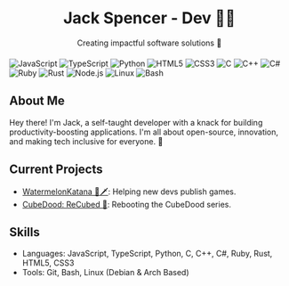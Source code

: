 <div style="text-align: center; margin: 20px 0;"> <h1>Jack Spencer - Dev 👨‍💻</h1> <p>Creating impactful software solutions 🌟</p> </div>

![JavaScript](https://img.shields.io/badge/-JavaScript-F7DF1E?style=flat-square&logo=javascript&logoColor=black)
![TypeScript](https://img.shields.io/badge/-TypeScript-3178C6?style=flat-square&logo=typescript&logoColor=white)
![Python](https://img.shields.io/badge/-Python-3776AB?style=flat-square&logo=python&logoColor=white)
![HTML5](https://img.shields.io/badge/-HTML5-E34F26?style=flat-square&logo=html5&logoColor=white)
![CSS3](https://img.shields.io/badge/-CSS3-1572B6?style=flat-square&logo=css3&logoColor=white)
![C](https://img.shields.io/badge/-C-A8B9CC?style=flat-square&logo=c&logoColor=black)
![C++](https://img.shields.io/badge/-C++-00599C?style=flat-square&logo=cplusplus&logoColor=white)
![C#](https://img.shields.io/badge/-C%23-239120?style=flat-square&logo=csharp&logoColor=white)
![Ruby](https://img.shields.io/badge/-Ruby-CC342D?style=flat-square&logo=ruby&logoColor=white)
![Rust](https://img.shields.io/badge/-Rust-000000?style=flat-square&logo=rust&logoColor=white)
![Node.js](https://img.shields.io/badge/-Node.js-339933?style=flat-square&logo=nodedotjs&logoColor=white)
![Linux](https://img.shields.io/badge/-Linux-FCC624?style=flat-square&logo=linux&logoColor=black)
![Bash](https://img.shields.io/badge/-Bash-4EAA25?style=flat-square&logo=gnubash&logoColor=white)

## About Me
Hey there! I'm Jack, a self-taught developer with a knack for building productivity-boosting applications. I'm all about open-source, innovation, and making tech inclusive for everyone. 🚀

## Current Projects

- [WatermelonKatana 🍉🗡️](https://github.com/dragonfiregames/watermelonkatana): Helping new devs publish games.
- [CubeDood: ReCubed 🎲](https://github.com/hhs-coding-club/recubed): Rebooting the CubeDood series.

## Skills

- Languages: JavaScript, TypeScript, Python, C, C++, C#, Ruby, Rust, HTML5, CSS3
- Tools: Git, Bash, Linux (Debian & Arch Based)
